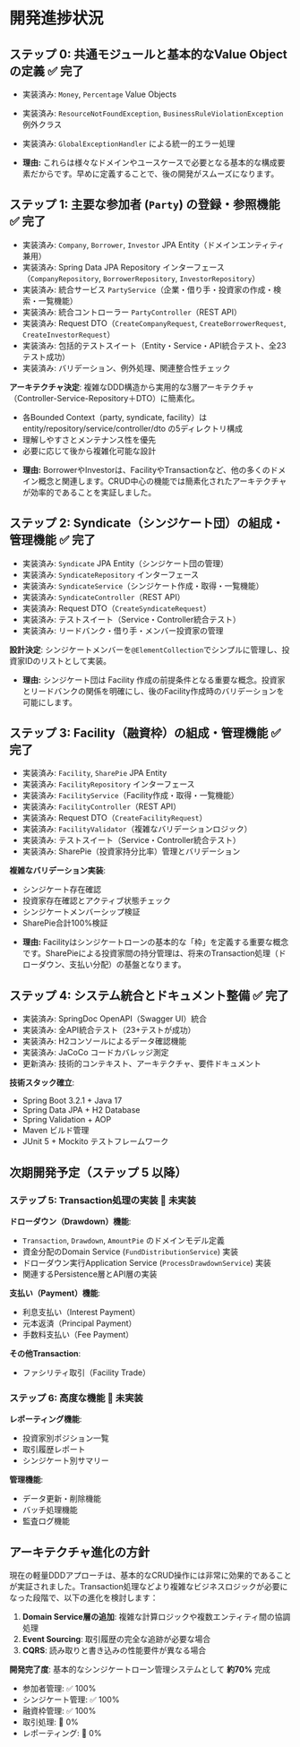 # 開発進捗状況

## **ステップ 0: 共通モジュールと基本的なValue Objectの定義** ✅ 完了

*   実装済み: `Money`, `Percentage` Value Objects
*   実装済み: `ResourceNotFoundException`, `BusinessRuleViolationException` 例外クラス
*   実装済み: `GlobalExceptionHandler` による統一的エラー処理

*   **理由:** これらは様々なドメインやユースケースで必要となる基本的な構成要素だからです。早めに定義することで、後の開発がスムーズになります。

## **ステップ 1: 主要な参加者 (`Party`) の登録・参照機能** ✅ 完了

*   実装済み: `Company`, `Borrower`, `Investor` JPA Entity（ドメインエンティティ兼用）
*   実装済み: Spring Data JPA Repository インターフェース（`CompanyRepository`, `BorrowerRepository`, `InvestorRepository`）
*   実装済み: 統合サービス `PartyService`（企業・借り手・投資家の作成・検索・一覧機能）
*   実装済み: 統合コントローラー `PartyController`（REST API）
*   実装済み: Request DTO（`CreateCompanyRequest`, `CreateBorrowerRequest`, `CreateInvestorRequest`）
*   実装済み: 包括的テストスイート（Entity・Service・API統合テスト、全23テスト成功）
*   実装済み: バリデーション、例外処理、関連整合性チェック

**アーキテクチャ決定**: 複雑なDDD構造から実用的な3層アーキテクチャ（Controller-Service-Repository＋DTO）に簡素化。
- 各Bounded Context（party, syndicate, facility）は entity/repository/service/controller/dto の5ディレクトリ構成
- 理解しやすさとメンテナンス性を優先
- 必要に応じて後から複雑化可能な設計

*   **理由:** BorrowerやInvestorは、FacilityやTransactionなど、他の多くのドメイン概念と関連します。CRUD中心の機能では簡素化されたアーキテクチャが効率的であることを実証しました。

## **ステップ 2: Syndicate（シンジケート団）の組成・管理機能** ✅ 完了

*   実装済み: `Syndicate` JPA Entity（シンジケート団の管理）
*   実装済み: `SyndicateRepository` インターフェース
*   実装済み: `SyndicateService`（シンジケート作成・取得・一覧機能）
*   実装済み: `SyndicateController`（REST API）
*   実装済み: Request DTO（`CreateSyndicateRequest`）
*   実装済み: テストスイート（Service・Controller統合テスト）
*   実装済み: リードバンク・借り手・メンバー投資家の管理

**設計決定**: シンジケートメンバーを`@ElementCollection`でシンプルに管理し、投資家IDのリストとして実装。

*   **理由:** シンジケート団は Facility 作成の前提条件となる重要な概念。投資家とリードバンクの関係を明確にし、後のFacility作成時のバリデーションを可能にします。

## **ステップ 3: Facility（融資枠）の組成・管理機能** ✅ 完了

*   実装済み: `Facility`, `SharePie` JPA Entity
*   実装済み: `FacilityRepository` インターフェース
*   実装済み: `FacilityService`（Facility作成・取得・一覧機能）
*   実装済み: `FacilityController`（REST API）
*   実装済み: Request DTO（`CreateFacilityRequest`）
*   実装済み: `FacilityValidator`（複雑なバリデーションロジック）
*   実装済み: テストスイート（Service・Controller統合テスト）
*   実装済み: SharePie（投資家持分比率）管理とバリデーション

**複雑なバリデーション実装**:
- シンジケート存在確認
- 投資家存在確認とアクティブ状態チェック
- シンジケートメンバーシップ検証
- SharePie合計100%検証

*   **理由:** Facilityはシンジケートローンの基本的な「枠」を定義する重要な概念です。SharePieによる投資家間の持分管理は、将来のTransaction処理（ドローダウン、支払い分配）の基盤となります。

## **ステップ 4: システム統合とドキュメント整備** ✅ 完了

*   実装済み: SpringDoc OpenAPI（Swagger UI）統合
*   実装済み: 全API統合テスト（23+テストが成功）
*   実装済み: H2コンソールによるデータ確認機能
*   実装済み: JaCoCo コードカバレッジ測定
*   更新済み: 技術的コンテキスト、アーキテクチャ、要件ドキュメント

**技術スタック確立**:
- Spring Boot 3.2.1 + Java 17
- Spring Data JPA + H2 Database
- Spring Validation + AOP
- Maven ビルド管理
- JUnit 5 + Mockito テストフレームワーク

## **次期開発予定（ステップ 5 以降）**

### **ステップ 5: Transaction処理の実装** 🚧 未実装

**ドローダウン（Drawdown）機能**:
*   `Transaction`, `Drawdown`, `AmountPie` のドメインモデル定義
*   資金分配のDomain Service (`FundDistributionService`) 実装
*   ドローダウン実行Application Service (`ProcessDrawdownService`) 実装
*   関連するPersistence層とAPI層の実装

**支払い（Payment）機能**:
*   利息支払い（Interest Payment）
*   元本返済（Principal Payment）  
*   手数料支払い（Fee Payment）

**その他Transaction**:
*   ファシリティ取引（Facility Trade）

### **ステップ 6: 高度な機能** 🚧 未実装

**レポーティング機能**:
*   投資家別ポジション一覧
*   取引履歴レポート
*   シンジケート別サマリー

**管理機能**:
*   データ更新・削除機能
*   バッチ処理機能
*   監査ログ機能

## **アーキテクチャ進化の方針**

現在の軽量DDDアプローチは、基本的なCRUD操作には非常に効果的であることが実証されました。Transaction処理などより複雑なビジネスロジックが必要になった段階で、以下の進化を検討します：

1. **Domain Service層の追加**: 複雑な計算ロジックや複数エンティティ間の協調処理
2. **Event Sourcing**: 取引履歴の完全な追跡が必要な場合
3. **CQRS**: 読み取りと書き込みの性能要件が異なる場合

**開発完了度**: 基本的なシンジケートローン管理システムとして **約70%** 完成
- 参加者管理: ✅ 100%
- シンジケート管理: ✅ 100%  
- 融資枠管理: ✅ 100%
- 取引処理: 🚧 0%
- レポーティング: 🚧 0%
